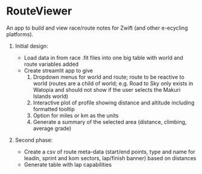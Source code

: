 # RouteViewer

An app to build and view race/route notes for Zwift (and other e-ecycling platforms).

1. Initial design:
    - Load data in from race .fit files into one big table with world and route variables added
    - Create streamlit app to give
        1. Dropdown menus for world and route; route to be reactive to world (routes are a child of world; e.g. Road to Sky only exists in Watopia and should not show if the user selects the Makuri Islands world)
        1. Interactive plot of profile showing distance and altitude including formatted tooltip
        1. Option for miles or km as the units
        1. Generate a summary of the selected area (distance, climbing, average grade)

1. Second phase:
    - Create a csv of route meta-data (start/end points, type and name for leadin, sprint and kom sectors, lap/finish banner) based on distances
    - Generate table with lap capabilities
